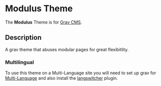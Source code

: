 # Modulus Theme

The **Modulus** Theme is for [Grav CMS](http://github.com/getgrav/grav).

## Description

A grav theme that abuses modular pages for great flexibitlity.


### Multilingual

To use this theme on a Multi-Language site you will need to set up grav for [Multi-Language](https://learn.getgrav.org/16/content/multi-language) and also install the [langswitcher](https://github.com/getgrav/grav-plugin-langswitcher) plugin.
